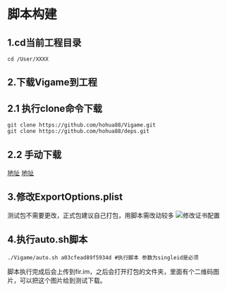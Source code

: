 # 脚本构建

## 1.cd当前工程目录

```text
cd /User/XXXX
```

## 2.下载Vigame到工程

## 2.1 执行clone命令下载

```text
git clone https://github.com/hohua88/Vigame.git
git clone https://github.com/hohua88/deps.git
```

## 2.2 手动下载

[地址](https://github.com/hohua88/Vigame) [地址](https://github.com/hohua88/deps)

## 3.修改ExportOptions.plist

测试包不需要更改，正式包建议自己打包，用脚本需改动较多 ![&#x4FEE;&#x6539;&#x8BC1;&#x4E66;&#x914D;&#x7F6E;](https://github.com/jieban0604/VigameDoc/tree/ae57de14708d5444e6f1ef3b4a82ef875535b3a9/.gitbook/assets/xiu_gai_zheng_shu.png)

## 4.执行auto.sh脚本

```text
./Vigame/auto.sh a03cfead89f5934d #执行脚本 参数为singleid是必须
```

脚本执行完成后会上传到fir.im，之后会打开打包的文件夹，里面有个二维码图片，可以把这个图片给到测试下载。

